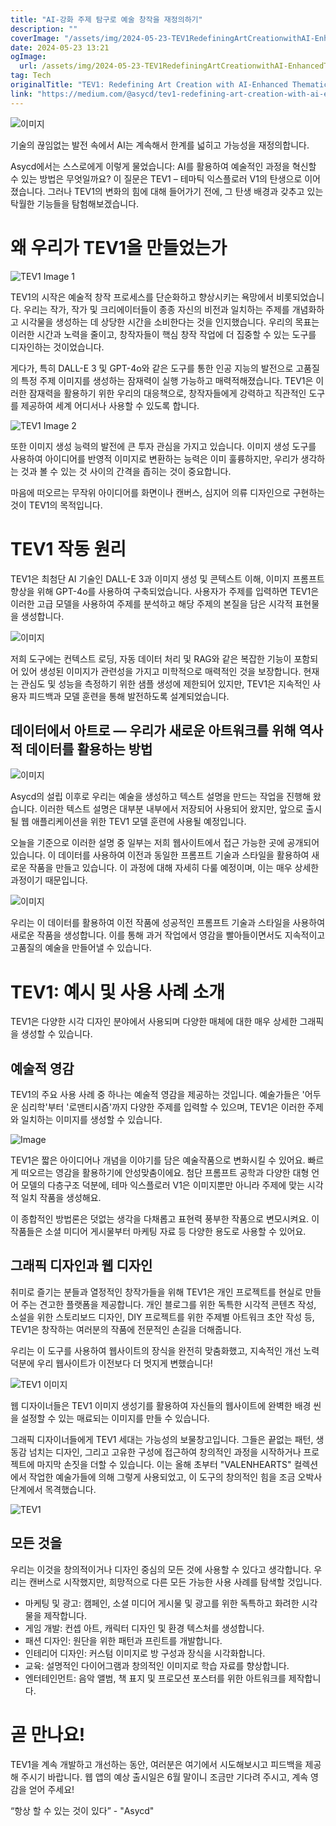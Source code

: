 ```yaml
---
title: "AI-강화 주제 탐구로 예술 창작을 재정의하기"
description: ""
coverImage: "/assets/img/2024-05-23-TEV1RedefiningArtCreationwithAI-EnhancedThematicExploration_0.png"
date: 2024-05-23 13:21
ogImage:
  url: /assets/img/2024-05-23-TEV1RedefiningArtCreationwithAI-EnhancedThematicExploration_0.png
tag: Tech
originalTitle: "TEV1: Redefining Art Creation with AI-Enhanced Thematic Exploration"
link: "https://medium.com/@asycd/tev1-redefining-art-creation-with-ai-enhanced-thematic-exploration-b00d0f7ce55a"
---
```


![이미지](/assets/img/2024-05-23-TEV1RedefiningArtCreationwithAI-EnhancedThematicExploration_0.png)

기술의 끊임없는 발전 속에서 AI는 계속해서 한계를 넓히고 가능성을 재정의합니다.

Asycd에서는 스스로에게 이렇게 물었습니다: AI를 활용하여 예술적인 과정을 혁신할 수 있는 방법은 무엇일까요? 이 질문은 TEV1 – 테마틱 익스플로러 V1의 탄생으로 이어졌습니다. 그러나 TEV1의 변화의 힘에 대해 들어가기 전에, 그 탄생 배경과 갖추고 있는 탁월한 기능들을 탐험해보겠습니다.

# 왜 우리가 TEV1을 만들었는가

<div class="content-ad"></div>

![TEV1 Image 1](/assets/img/2024-05-23-TEV1RedefiningArtCreationwithAI-EnhancedThematicExploration_1.png)

TEV1의 시작은 예술적 창작 프로세스를 단순화하고 향상시키는 욕망에서 비롯되었습니다. 우리는 작가, 작가 및 크리에이터들이 종종 자신의 비전과 일치하는 주제를 개념화하고 시각물을 생성하는 데 상당한 시간을 소비한다는 것을 인지했습니다. 우리의 목표는 이러한 시간과 노력을 줄이고, 창작자들이 핵심 창작 작업에 더 집중할 수 있는 도구를 디자인하는 것이었습니다.

게다가, 특히 DALL-E 3 및 GPT-4o와 같은 도구를 통한 인공 지능의 발전으로 고품질의 특정 주제 이미지를 생성하는 잠재력이 실행 가능하고 매력적해졌습니다. TEV1은 이러한 잠재력을 활용하기 위한 우리의 대응책으로, 창작자들에게 강력하고 직관적인 도구를 제공하여 세계 어디서나 사용할 수 있도록 합니다.

![TEV1 Image 2](/assets/img/2024-05-23-TEV1RedefiningArtCreationwithAI-EnhancedThematicExploration_2.png)

<div class="content-ad"></div>

또한 이미지 생성 능력의 발전에 큰 투자 관심을 가지고 있습니다. 이미지 생성 도구를 사용하여 아이디어를 반영적 이미지로 변환하는 능력은 이미 훌륭하지만, 우리가 생각하는 것과 볼 수 있는 것 사이의 간격을 좁히는 것이 중요합니다.

마음에 떠오르는 무작위 아이디어를 화면이나 캔버스, 심지어 의류 디자인으로 구현하는 것이 TEV1의 목적입니다.

# TEV1 작동 원리

TEV1은 최첨단 AI 기술인 DALL-E 3과 이미지 생성 및 콘텍스트 이해, 이미지 프롬프트 향상을 위해 GPT-4o를 사용하여 구축되었습니다. 사용자가 주제를 입력하면 TEV1은 이러한 고급 모델을 사용하여 주제를 분석하고 해당 주제의 본질을 담은 시각적 표현물을 생성합니다.

<div class="content-ad"></div>

![이미지](/assets/img/2024-05-23-TEV1RedefiningArtCreationwithAI-EnhancedThematicExploration_3.png)

저희 도구에는 컨텍스트 로딩, 자동 데이터 처리 및 RAG와 같은 복잡한 기능이 포함되어 있어 생성된 이미지가 관련성을 가지고 미학적으로 매력적인 것을 보장합니다. 현재는 관심도 및 성능을 측정하기 위한 샘플 생성에 제한되어 있지만, TEV1은 지속적인 사용자 피드백과 모델 훈련을 통해 발전하도록 설계되었습니다.

## 데이터에서 아트로 — 우리가 새로운 아트워크를 위해 역사적 데이터를 활용하는 방법

![이미지](/assets/img/2024-05-23-TEV1RedefiningArtCreationwithAI-EnhancedThematicExploration_4.png)

<div class="content-ad"></div>

Asycd의 설립 이후로 우리는 예술을 생성하고 텍스트 설명을 만드는 작업을 진행해 왔습니다. 이러한 텍스트 설명은 대부분 내부에서 저장되어 사용되어 왔지만, 앞으로 출시될 웹 애플리케이션을 위한 TEV1 모델 훈련에 사용될 예정입니다.

오늘을 기준으로 이러한 설명 중 일부는 저희 웹사이트에서 접근 가능한 곳에 공개되어 있습니다. 이 데이터를 사용하여 이전과 동일한 프롬프트 기술과 스타일을 활용하여 새로운 작품을 만들고 있습니다. 이 과정에 대해 자세히 다룰 예정이며, 이는 매우 상세한 과정이기 때문입니다.

![이미지](/assets/img/2024-05-23-TEV1RedefiningArtCreationwithAI-EnhancedThematicExploration_5.png)

우리는 이 데이터를 활용하여 이전 작품에 성공적인 프롬프트 기술과 스타일을 사용하여 새로운 작품을 생성합니다. 이를 통해 과거 작업에서 영감을 빨아들이면서도 지속적이고 고품질의 예술을 만들어낼 수 있습니다.

<div class="content-ad"></div>

# TEV1: 예시 및 사용 사례 소개

TEV1은 다양한 시각 디자인 분야에서 사용되며 다양한 매체에 대한 매우 상세한 그래픽을 생성할 수 있습니다.

## 예술적 영감

TEV1의 주요 사용 사례 중 하나는 예술적 영감을 제공하는 것입니다. 예술가들은 '어두운 심리학'부터 '로맨티시즘'까지 다양한 주제를 입력할 수 있으며, TEV1은 이러한 주제와 일치하는 이미지를 생성할 수 있습니다.

<div class="content-ad"></div>

![Image](/assets/img/2024-05-23-TEV1RedefiningArtCreationwithAI-EnhancedThematicExploration_6.png)

TEV1은 짧은 아이디어나 개념을 이야기를 담은 예술작품으로 변화시킬 수 있어요. 빠르게 떠오르는 영감을 활용하기에 안성맞춤이에요. 첨단 프롬프트 공학과 다양한 대형 언어 모델의 다층구조 덕분에, 테마 익스플로러 V1은 이미지뿐만 아니라 주제에 맞는 시각적 일치 작품을 생성해요.

이 종합적인 방법론은 덧없는 생각을 다채롭고 표현력 풍부한 작품으로 변모시켜요. 이 작품들은 소셜 미디어 게시물부터 마케팅 자료 등 다양한 용도로 사용할 수 있어요.

## 그래픽 디자인과 웹 디자인

<div class="content-ad"></div>

취미로 즐기는 분들과 열정적인 창작가들을 위해 TEV1은 개인 프로젝트를 현실로 만들어 주는 견고한 플랫폼을 제공합니다. 개인 블로그를 위한 독특한 시각적 콘텐츠 작성, 소설을 위한 스토리보드 디자인, DIY 프로젝트를 위한 주제별 아트워크 초안 작성 등, TEV1은 창작하는 여러분의 작품에 전문적인 손길을 더해줍니다.

우리는 이 도구를 사용하여 웹사이트의 장식을 완전히 맞춤화했고, 지속적인 개선 노력 덕분에 우리 웹사이트가 이전보다 더 멋지게 변했습니다!

![TEV1 이미지](/assets/img/2024-05-23-TEV1RedefiningArtCreationwithAI-EnhancedThematicExploration_7.png)

웹 디자이너들은 TEV1 이미지 생성기를 활용하여 자신들의 웹사이트에 완벽한 배경 씬을 설정할 수 있는 매료되는 이미지를 만들 수 있습니다.

<div class="content-ad"></div>

그래픽 디자이너들에게 TEV1 세대는 가능성의 보물창고입니다. 그들은 끝없는 패턴, 생동감 넘치는 디자인, 그리고 고유한 구성에 접근하여 창의적인 과정을 시작하거나 프로젝트에 마지막 손짓을 더할 수 있습니다. 이는 올해 초부터 "VALENHEARTS" 컬렉션에서 작업한 예술가들에 의해 그렇게 사용되었고, 이 도구의 창의적인 힘을 조금 오박사 단계에서 목격했습니다.

![TEV1](/assets/img/2024-05-23-TEV1RedefiningArtCreationwithAI-EnhancedThematicExploration_8.png)

## 모든 것을

우리는 이것을 창의적이거나 디자인 중심의 모든 것에 사용할 수 있다고 생각합니다. 우리는 캔버스로 시작했지만, 희망적으로 다른 모든 가능한 사용 사례를 탐색할 것입니다.

<div class="content-ad"></div>

- 마케팅 및 광고: 캠페인, 소셜 미디어 게시물 및 광고를 위한 독특하고 화려한 시각물을 제작합니다.
- 게임 개발: 컨셉 아트, 캐릭터 디자인 및 환경 텍스처를 생성합니다.
- 패션 디자인: 원단을 위한 패턴과 프린트를 개발합니다.
- 인테리어 디자인: 커스텀 이미지로 방 구성과 장식을 시각화합니다.
- 교육: 설명적인 다이어그램과 창의적인 이미지로 학습 자료를 향상합니다.
- 엔터테인먼트: 음악 앨범, 책 표지 및 프로모션 포스터를 위한 아트워크를 제작합니다.

# 곧 만나요!

TEV1을 계속 개발하고 개선하는 동안, 여러분은 여기에서 시도해보시고 피드백을 제공해 주시기 바랍니다. 웹 앱의 예상 출시일은 6월 말이니 조금만 기다려 주시고, 계속 영감을 얻어 주세요!

“항상 할 수 있는 것이 있다” - "Asycd"
